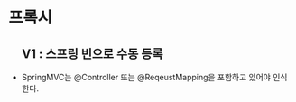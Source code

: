 <h1>프록시</h1>
<ul>
<h2>V1 : 스프링 빈으로 수동 등록</h2>
<li>
<p>
    SpringMVC는 @Controller 또는 @ReqeustMapping을 포함하고 있어야 인식한다.
</p>
</li>
</ul>